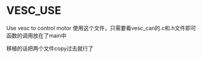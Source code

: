 # VESC_USE
Use vesc to control motor
 使用这个文件，只需要看vesc_can的.c和.h文件即可
 函数的调用放在了main中


 移植的话把两个文件copy过去就行了
